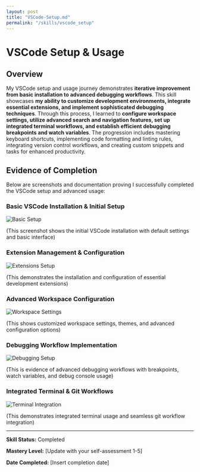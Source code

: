 ```yaml
---
layout: post
title: "VSCode-Setup.md"
permalink: "/skills/vscode_setup"
---
```

# VSCode Setup & Usage

## Overview

My VSCode setup and usage journey demonstrates **iterative improvement from basic installation to advanced debugging workflows**. This skill showcases **my ability to customize development environments, integrate essential extensions, and implement sophisticated debugging techniques**. Through this process, I learned to **configure workspace settings, utilize advanced search and navigation features, set up integrated terminal workflows, and establish efficient debugging breakpoints and watch variables**. The progression includes mastering keyboard shortcuts, implementing code formatting and linting rules, integrating version control workflows, and creating custom snippets and tasks for enhanced productivity.

## Evidence of Completion

Below are screenshots and documentation proving I successfully completed the VSCode setup and advanced usage:

### Basic VSCode Installation & Initial Setup
![Basic Setup](/student/assets/images/vsbasic.png)

(This screenshot shows the initial VSCode installation with default settings and basic interface)

### Extension Management & Configuration
![Extensions Setup](/student/assets/images/extensions.png)

(This demonstrates the installation and configuration of essential development extensions)

### Advanced Workspace Configuration
![Workspace Settings](/student/assets/images/advconfig.png)

(This shows customized workspace settings, themes, and advanced configuration options)

### Debugging Workflow Implementation
![Debugging Setup](/student/assets/images/debugimp.png)

(This is evidence of advanced debugging workflows with breakpoints, watch variables, and debug console usage)

### Integrated Terminal & Git Workflows
![Terminal Integration](/student/assets/images/integrateterm.png)

(This demonstrates integrated terminal usage and seamless git workflow integration)

---

**Skill Status:** Completed  

**Mastery Level:** [Update with your self-assessment 1-5]  

**Date Completed:** [Insert completion date]
